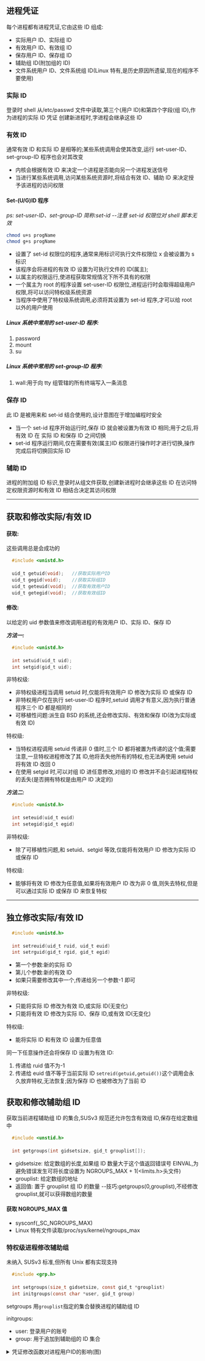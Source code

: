 ## 进程凭证

每个进程都有进程凭证,它由这些 ID 组成:

- 实际用户 ID、实际组 ID
- 有效用户 ID、有效组 ID
- 保存用户 ID、保存组 ID
- 辅助组 ID(附加组的 ID)
- 文件系统用户 ID、文件系统组 ID(Linux 特有,是历史原因所遗留,现在的程序不要使用)

### 实际 ID

登录时 shell 从/etc/passwd 文件中读取,第三个(用户 ID)和第四个字段(组 ID),作为进程的实际 ID 凭证
创建新进程时,字进程会继承这些 ID

### 有效 ID

通常有效 ID 和实际 ID 是相等的;某些系统调用会使其改变,运行 set-user-ID、set-group-ID 程序也会对其改变

- 内核会根据有效 ID 来决定一个进程是否能向另一个进程发送信号
- 当进行某些系统调用,访问某些系统资源时,将结合有效 ID、辅助 ID 来决定授予该进程的访问权限

#### Set-(U/G)ID 程序

_ps:_
_set-user-ID、set-group-ID 简称:set-id_
_--注意 set-id 权限位对 shell 脚本无效_

```sh
chmod u+s progName
chmod g+s progName
```

- 设置了 set-id 权限位的程序,通常来用标识可执行文件权限位 x 会被设置为 s 标识
- 该程序会将进程的有效 ID 设置为可执行文件的 ID(属主);
- 以属主的权限运行,使进程获取常规情况下所不具有的权限
- 一个属主为 root 的程序设置 set-user-ID 权限位,进程运行时会取得超级用户权限,将可以访问特权级系统资源
- 当程序中使用了特权级系统调用,必须将其设置为 set-id 程序,才可以给 root 以外的用户使用

##### Linux 系统中常用的 set-user-ID 程序:

1.  password
2.  mount
3.  su

##### Linux 系统中常用的 set-group-ID 程序:

1.  wall:用于向 tty 组管辖的所有终端写入一条消息

### 保存 ID

此 ID 是被用来和 set-id 结合使用的,设计意图在于增加编程时安全

- 当一个 set-id 程序开始运行时,保存 ID 就会被设置为有效 ID 相同;用于之后,将有效 ID 在 实际 ID 和保存 ID 之间切换
- set-id 程序运行期间,仅在需要有效(属主)ID 权限进行操作时才进行切换,操作完成后将切换回实际 ID

### 辅助 ID

进程的附加组 ID 标识,登录时从组文件获取,创建新进程时会继承这些 ID
在访问特定权限资源时和有效 ID 相结合决定其访问权限

---

## 获取和修改实际/有效 ID

#### 获取:

这些调用总是会成功的

```c
  #include <unistd.h>

  uid_t getuid(void);   //获取实际用户ID
  uid_t gegid(void);    //获取实际组ID
  uid_t geteuid(void);  //获取有效用户ID
  uid_t getegid(void);  //获取有效组ID
```

#### 修改:

以给定的 uid 参数值来修改调用进程的有效用户 ID、实际 ID、保存 ID

**_方法一:_**

```c
  #include <unistd.h>

  int setuid(uid_t uid);
  int setgid(gid_t uid);
```

非特权级:

- 非特权级进程当调用 setuid 时,仅能将有效用户 ID 修改为实际 ID 或保存 ID
- 非特权用户仅在执行 set-user-ID 程序时,setuid 调用才有意义,因为执行普通程序三个 ID 都是相同的
- 可移植性问题:派生自 BSD 的系统,还会修改实际、有效和保存 ID(改为实际或有效 ID)

特权级:

- 当特权进程调用 setuid 传递非 0 值时,三个 ID 都将被置为传递的这个值;需要注意,一旦特权进程修改了其 ID,他将丢失他所有的特权,也无法再使用 setuid 将有效 ID 改回 0
- 在使用 setgid 时,可以对组 ID 进任意修改,对组的 ID 修改并不会引起进程特权的丢失(是否拥有特权是由用户 ID 决定的)

**_方法二:_**

```c
  #include <unistd.h>

  int seteuid(uid_t euid)
  int setegid(gid_t egid)
```

非特权级:

- 除了可移植性问题,和 setuid、setgid 等效,仅能将有效用户 ID 修改为实际 ID 或保存 ID

特权级:

- 能够将有效 ID 修改为任意值,如果将有效用户 ID 改为非 0 值,则失去特权,但是可以通过实际 ID 或保存 ID 来恢复特权

---

## 独立修改实际/有效 ID

```c
  #include <unistd.h>

  int setreuid(uid_t ruid, uid_t euid)
  int setrguid(gid_t rgid, gid_t egid)
```

- 第一个参数:新的实际 ID
- 第儿个参数:新的有效 ID
- 如果只需要修改其中一个,传递给另一个参数-1 即可

非特权级:

- 只能将实际 ID 修改为有效 ID,或实际 ID(无变化)
- 只能将有效 ID 修改为实际 ID、保存 ID,或有效 ID(无变化)

特权级:

- 能将实际 ID 和有效 ID 设置为任意值

同一下任意操作还会将保存 ID 设置为有效 ID:

1. 传递给 ruid 值不为-1
2. 传递给 euid 值不等于当前实际 ID
   `setreid(getuid,getuid())`这个调用会永久放弃特权,无法恢复;因为保存 ID 也被修改为了当前 ID

## 获取和修改辅助组 ID

获取当前进程辅助组 ID 的集合,SUSv3 规范还允许包含有效组 ID,保存在给定数组中

```c
  #include <unstid.h>

  int getgroups(int gidsetsize, gid_t grouplist[]);
```

- gidsetsize: 给定数组的长度,如果组 ID 数量大于这个值返回错误号 EINVAL,为避免错误发生可将长度设置为 NGROUPS_MAX + 1(<limits.h>头文件)
- grouplist: 给定数组的地址
- 返回值: 置于 grouplist 组 ID 的数量 --技巧:getgroups(0,grouplist),不经修改 grouplist,就可以获得数组的数量

#### 获取 NGROUPS_MAX 值

- sysconf(\_SC_NGROUPS_MAX)
- Linux 特有文件读取/proc/sys/kernel/ngroups_max

### 特权级进程修改辅助组

未纳入 SUSv3 标准,但所有 Unix 都有实现支持

```c
  #include <grp.h>

  int setgroups(size_t gidsetsize, const gid_t *grouplist)
  int initgroups(const char *user, gid_t group)
```

setgroups 用`grouplist`指定的集合替换进程的辅助组 ID

initgroups:

- user: 登录用户的账号
- group: 用于追加到辅助组的 ID 集合

<details>
<summary>凭证修改函数对进程用户ID的影响(图)</summary>

![avatar](./img_进程凭证.png)

</details>
